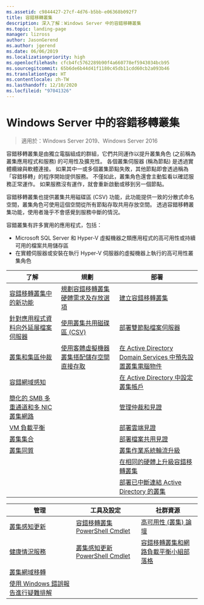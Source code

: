 ```yaml
---
ms.assetid: c9844427-27cf-4d76-b5bb-e06368b092f7
title: 容錯移轉叢集
description: 深入了解：Windows Server 中的容錯移轉叢集
ms.topic: landing-page
manager: lizross
author: JasonGerend
ms.author: jgerend
ms.date: 06/06/2019
ms.localizationpriority: high
ms.openlocfilehash: cfcb4fc5762289b90f4a660778ef5943034bcb95
ms.sourcegitcommit: 65b6de6b44d41f1180c45db11cdd60cb2a093b46
ms.translationtype: HT
ms.contentlocale: zh-TW
ms.lasthandoff: 12/10/2020
ms.locfileid: "97041326"
---
```

# <a name="failover-clustering-in-windows-server"></a>Windows Server 中的容錯移轉叢集

> 適用於：Windows Server 2019、Windows Server 2016

容錯移轉叢集是由獨立電腦組成的群組，它們共同運作以提升叢集角色 (之前稱為叢集應用程式和服務) 的可用性及擴充性。 各個叢集伺服器 (稱為節點) 是透過實體纜線與軟體連接。 如果其中一或多個叢集節點失敗，其他節點即會透過稱為「容錯移轉」的程序開始提供服務。 不僅如此，叢集角色還會主動監看以確認服務正常運作。 如果服務沒有運作，就會重新啟動或移到另一個節點。

容錯移轉叢集也提供叢集共用磁碟區 (CSV) 功能，此功能提供一致的分散式命名空間，叢集角色可使用這個空間從所有節點存取共用存放空間。 透過容錯移轉叢集功能，使用者幾乎不會感覺到服務中斷的情況。

容錯叢集有許多實用的應用程式，包括：

* Microsoft SQL Server 和 Hyper-V 虛擬機器之類應用程式的高可用性或持續可用的檔案共用儲存區
* 在實體伺服器或安裝在執行 Hyper-V 伺服器的虛擬機器上執行的高可用性叢集角色

| **了解**                                                               |  **規劃**                          |  **部署**       |
| -------------                                                                |  --------------                        | --------------------- |
| [容錯移轉叢集中的新功能](whats-new-in-failover-clustering.md)    | [規劃容錯移轉叢集硬體需求及存放選項](clustering-requirements.md)  | [建立容錯移轉叢集](create-failover-cluster.md) |
| [針對應用程式資料向外延展檔案伺服器](sofs-overview.md)               | [使用叢集共用磁碟區 (CSV)](failover-cluster-csvs.md) | [部署雙節點檔案伺服器](deploy-two-node-clustered-file-server.md) |
|  [叢集和集區仲裁](../storage/storage-spaces/understand-quorum.md)   |  [使用客體虛擬機器叢集搭配儲存空間直接存取](../storage/storage-spaces/storage-spaces-direct-in-vm.md)       | [在 Active Directory Domain Services 中預先設置叢集電腦物件](prestage-cluster-adds.md) |
| [容錯網域感知](fault-domains.md)                                 |                                 | [在 Active Directory 中設定叢集帳戶](configure-ad-accounts.md) |
| [簡化的 SMB 多重通道和多 NIC 叢集網路](smb-multichannel.md) |                       | [管理仲裁和見證](manage-cluster-quorum.md) |
| [VM 負載平衡](vm-load-balancing-overview.md)                         |                             | [部署雲端見證](deploy-cloud-witness.md) |
| [叢集集合](../storage/storage-spaces/cluster-sets.md)                  |                             |[部署檔案共用見證](file-share-witness.md) |
| [叢集同質](cluster-affinity.md)                                     |                            | [叢集作業系統輪流升級](cluster-operating-system-rolling-upgrade.md) |
|                                                                             |                            | [在相同的硬體上升級容錯移轉叢集](upgrade-option-same-hardware.md) |
|                                                                            |                             | [部署已中斷連結 Active Directory 的叢集](/previous-versions/windows/it-pro/windows-server-2012-R2-and-2012/dn265970\(v%3dws.11\))

|**管理**  |  **工具及設定**  |  **社群資源**       |
| ------------- |  -------------- | --------------------- |
| [叢集感知更新](cluster-aware-updating.md)    |   [容錯移轉叢集 PowerShell Cmdlet](/powershell/module/failoverclusters/)      |  [高可用性 (叢集) 論壇](https://go.microsoft.com/fwlink/p/?LinkId=230641)       |
|  [健康情況服務](health-service-overview.md)   |   [叢集感知更新 PowerShell Cmdlet](/powershell/module/clusterawareupdating/)      | [容錯移轉叢集和網路負載平衡小組部落格](https://blogs.msdn.com/b/clustering/)        |
|  [叢集網域移轉](cluster-domain-migration.md)   |         |         |
|  [使用 Windows 錯誤報告進行疑難排解](troubleshooting-using-wer-reports.md)   |         |         |
